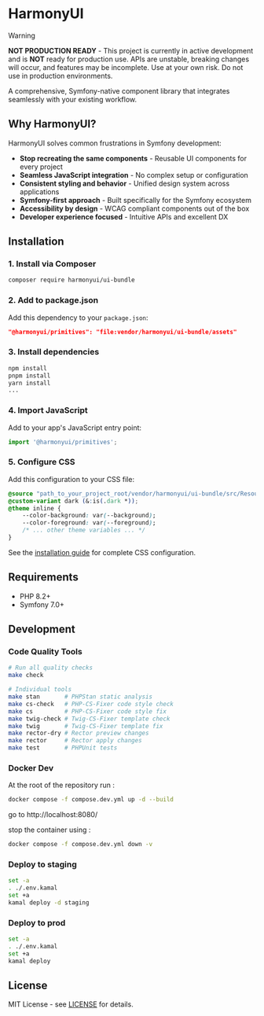 # HarmonyUI

> [!WARNING]
> **NOT PRODUCTION READY** - This project is currently in active development and is **NOT** ready for production use. APIs are unstable, breaking changes will occur, and features may be incomplete. Use at your own risk. Do not use in production environments.

A comprehensive, Symfony-native component library that integrates seamlessly with your existing workflow.

## Why HarmonyUI?

HarmonyUI solves common frustrations in Symfony development:

- **Stop recreating the same components** - Reusable UI components for every project
- **Seamless JavaScript integration** - No complex setup or configuration
- **Consistent styling and behavior** - Unified design system across applications
- **Symfony-first approach** - Built specifically for the Symfony ecosystem
- **Accessibility by design** - WCAG compliant components out of the box
- **Developer experience focused** - Intuitive APIs and excellent DX

## Installation

### 1. Install via Composer

```bash
composer require harmonyui/ui-bundle
```

### 2. Add to package.json

Add this dependency to your `package.json`:

```json
"@harmonyui/primitives": "file:vendor/harmonyui/ui-bundle/assets"
```

### 3. Install dependencies

```bash
npm install
pnpm install
yarn install
...
```

### 4. Import JavaScript

Add to your app's JavaScript entry point:

```javascript
import '@harmonyui/primitives';
```

### 5. Configure CSS

Add this configuration to your CSS file:

```css
@source "path_to_your_project_root/vendor/harmonyui/ui-bundle/src/Resources/config/styles/**/*";
@custom-variant dark (&:is(.dark *));
@theme inline {
    --color-background: var(--background);
    --color-foreground: var(--foreground);
    /* ... other theme variables ... */
}
```

See the [installation guide](https://www.harmonyui.org/docs/overview/installation) for complete CSS configuration.

## Requirements

- PHP 8.2+
- Symfony 7.0+

## Development

### Code Quality Tools

```bash
# Run all quality checks
make check

# Individual tools
make stan       # PHPStan static analysis  
make cs-check   # PHP-CS-Fixer code style check
make cs         # PHP-CS-Fixer code style fix
make twig-check # Twig-CS-Fixer template check
make twig       # Twig-CS-Fixer template fix
make rector-dry # Rector preview changes
make rector     # Rector apply changes  
make test       # PHPUnit tests
```

### Docker Dev

At the root of the repository run :
```bash 
docker compose -f compose.dev.yml up -d --build
```

go to http://localhost:8080/


stop the container using : 
```bash
docker compose -f compose.dev.yml down -v
```

### Deploy to staging 

```bash
set -a
. ./.env.kamal
set +a
kamal deploy -d staging
```

### Deploy to prod 

```bash
set -a
. ./.env.kamal
set +a
kamal deploy
```
## License

MIT License - see [LICENSE](LICENSE) for details.